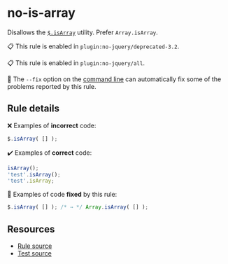 [//]: # (This file is generated by eslint-docgen. Do not edit it directly.)

# no-is-array

Disallows the [`$.isArray`](https://api.jquery.com/jQuery.isArray/) utility. Prefer `Array.isArray`.

📋 This rule is enabled in `plugin:no-jquery/deprecated-3.2`.

📋 This rule is enabled in `plugin:no-jquery/all`.

🔧 The `--fix` option on the [command line](https://eslint.org/docs/user-guide/command-line-interface#fixing-problems) can automatically fix some of the problems reported by this rule.

## Rule details

❌ Examples of **incorrect** code:
```js
$.isArray( [] );
```

✔️ Examples of **correct** code:
```js
isArray();
'test'.isArray();
'test'.isArray;
```

🔧 Examples of code **fixed** by this rule:
```js
$.isArray( [] ); /* → */ Array.isArray( [] );
```

## Resources

* [Rule source](/src/rules/no-is-array.js)
* [Test source](/tests/rules/no-is-array.js)
